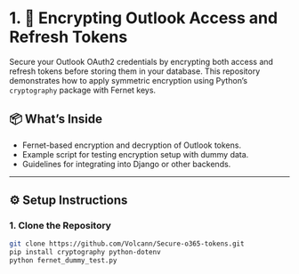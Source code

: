 # 1. 🔐 Encrypting Outlook Access and Refresh Tokens

Secure your Outlook OAuth2 credentials by encrypting both access and refresh tokens before storing them in your database. This repository demonstrates how to apply symmetric encryption using Python’s `cryptography` package with Fernet keys.

## 📦 What’s Inside

- Fernet-based encryption and decryption of Outlook tokens.
- Example script for testing encryption setup with dummy data.
- Guidelines for integrating into Django or other backends.

---

## ⚙️ Setup Instructions

### 1. Clone the Repository

```bash
git clone https://github.com/Volcann/Secure-o365-tokens.git
pip install cryptography python-dotenv
python fernet_dummy_test.py
```
